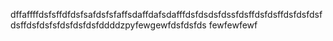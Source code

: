 dffaffffdsfsffdfdsfsafdsfsfaffsdaffdafsdafffdsfdsdsfdssfdsffdsfdsffdsfdsfdsfdsffdsfdsfsfdsfdsfdsfddddzpyfewgewfdsfdsfds
fewfewfewf
